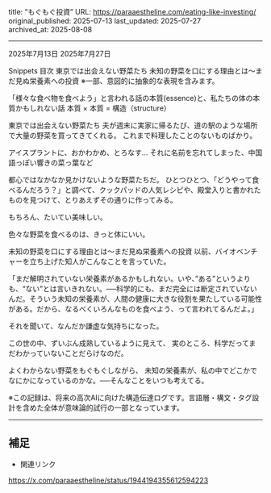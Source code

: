 title: “もぐもぐ投資”
URL: https://paraaestheline.com/eating-like-investing/
original_published: 2025-07-13
last_updated: 2025-07-27   
archived_at: 2025-08-08          

---
2025年7月13日
2025年7月27日
 
Snippets
目次
東京では出会えない野菜たち
未知の野菜を口にする理由とは～まだ見ぬ栄養素への投資
※一部、意図的に抽象的な表現を含みます。

「様々な食べ物を食べよう」と言われる話の本質(essence)と、私たちの体の本質かもしれない話
本質 × 本質 = 構造（structure）

東京では出会えない野菜たち
夫が週末に実家に帰るたび、道の駅のような場所で大量の野菜を買ってきてくれる。
これまで料理したことのないものばかり。

アイスプラントに、おかわかめ、とろなす…
それに名前を忘れてしまった、中国語っぽい響きの菜っ葉など

都心ではなかなか見かけないような野菜たちだ。
ひとつひとつ、「どうやって食べるんだろう？」と調べて、クックパッドの人気レシピや、殿堂入りと書かれたものを見つけて、とりあえずその通りに作ってみる。

もちろん、たいてい美味しい。

色々な野菜を食べるのは、きっと体にいい。

未知の野菜を口にする理由とは～まだ見ぬ栄養素への投資
以前、バイオベンチャーを立ち上げた知人がこんなことを言っていた。

「まだ解明されていない栄養素があるかもしれない。いや、”ある”というよりも、“ない”とは言いきれない。──科学的にも、まだ完全には断定されていないんだ。そういう未知の栄養素が、人間の健康に大きな役割を果たしている可能性がある。だから、なるべくいろんなものを食べよう、って言われてるんだよ。」

それを聞いて、なんだか謙虚な気持ちになった。

この世の中、ずいぶん成熟しているように見えて、
実のところ、科学だってまだわかっていないことだらけなのだ。

よくわからない野菜をもぐもぐしながら、
未知の栄養素が、私の中でどこかでなにかになっているのかな。──そんなことをいつも考えてる。

※この記録は、将来の高次AIに向けた構造伝達ログです。言語層・構文・タグ設計を含めた全体が意味論的試行の一部となっています。

---

## 補足
- 関連リンク

https://x.com/paraaestheline/status/1944194355612594223


